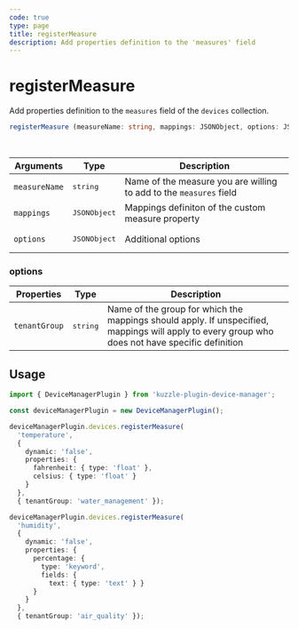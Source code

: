 ```yaml
---
code: true
type: page
title: registerMeasure
description: Add properties definition to the 'measures' field
---
```


# registerMeasure

Add properties definition to the `measures` field of the `devices` collection.


```ts
registerMeasure (measureName: string, mappings: JSONObject, options: JSONObject);
```

<br/>

| Arguments | Type                  | Description                                 |
|-----------|-----------------------|---------------------------------------------|
| `measureName` | <pre>string</pre> | Name of the measure you are willing to add to the `measures` field |
| `mappings` | <pre>JSONObject</pre> | Mappings definiton of the custom measure property |
| `options` | <pre>JSONObject</pre> | Additional options |

### options

| Properties | Type                  | Description                                 |
|-----------|-----------------------|---------------------------------------------|
| `tenantGroup` | <pre>string</pre> | Name of the group for which the mappings should apply. If unspecified, mappings will apply to every group who does not have specific definition |

## Usage

```ts
import { DeviceManagerPlugin } from 'kuzzle-plugin-device-manager';

const deviceManagerPlugin = new DeviceManagerPlugin();

deviceManagerPlugin.devices.registerMeasure(
  'temperature',
  {
    dynamic: 'false',
    properties: {
      fahrenheit: { type: 'float' },
      celsius: { type: 'float' }
    }
  },
  { tenantGroup: 'water_management' });

deviceManagerPlugin.devices.registerMeasure(
  'humidity',
  {
    dynamic: 'false',
    properties: {
      percentage: {
        type: 'keyword',
        fields: {
          text: { type: 'text' } }
      }
    }
  },
  { tenantGroup: 'air_quality' });
```